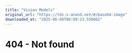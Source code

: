 ```yaml
---
title: "Vision Models"
original_url: "https://tds.s-anand.net/#/base64-image"
downloaded_at: "2025-06-08T00:09:23.550862"
---
```


404 - Not found
===============